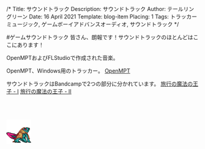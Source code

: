 /*
Title: サウンドトラック
Description: サウンドトラック
Author: テールリングリーン
Date: 16 April 2021
Template: blog-item
Placing: 1
Tags: トラッカーミュージック, ゲームボーイアドバンスオーディオ, サウンドトラック
*/

#ゲームサウンドトラック
皆さん、朗報です！サウンドトラックのほとんどはここにあります！

OpenMPTおよびFLStudioで作成された音楽。

OpenMPT、Windows用のトラッカー。 [OpenMPT](https://openmpt.org/)

サウンドトラックはBandcampで2つの部分に分かれています。
[旅行の魔法の王子 - I](https://taellinglin.bandcamp.com/album/travels-of-oorta)
[旅行の魔法の王子 - II](https://taellinglin.bandcamp.com/album/travels-of-oorta-ii-ii)

<br><br><br>
![スプライト](/assets/images/oorta-sprite-small.gif)